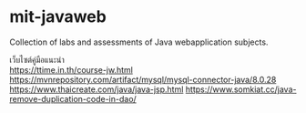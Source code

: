 # mit-javaweb
Collection of labs and assessments of Java webapplication subjects.

เว็บไซต์คู่มือแนะนำ <br>
https://ttime.in.th/course-jw.html
https://mvnrepository.com/artifact/mysql/mysql-connector-java/8.0.28
https://www.thaicreate.com/java/java-jsp.html
https://www.somkiat.cc/java-remove-duplication-code-in-dao/
